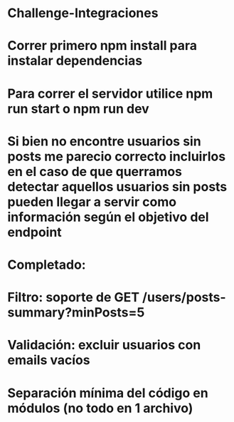 # Challenge-Integraciones
# Correr primero npm install para instalar dependencias
# Para correr el servidor utilice npm run start o npm run dev
# Si bien no encontre usuarios sin posts me parecio correcto incluirlos en el caso de que querramos detectar aquellos usuarios sin posts pueden llegar a servir como información según el objetivo del endpoint
# Completado:
# Filtro: soporte de GET /users/posts-summary?minPosts=5
# Validación: excluir usuarios con emails vacíos
# Separación mínima del código en módulos (no todo en 1 archivo)